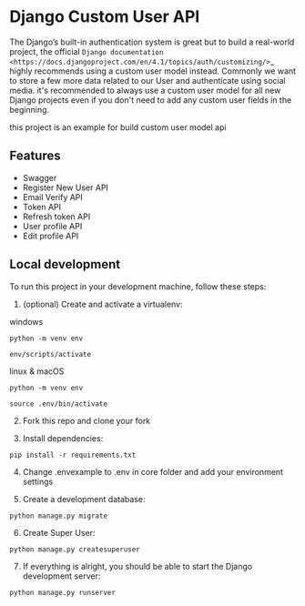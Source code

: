 # Django Custom User API

The Django’s built-in authentication system is great but to build a real-world project, the official `Django documentation <https://docs.djangoproject.com/en/4.1/topics/auth/customizing/>`_ highly recommends using a custom user model instead. Commonly we want to store a few more data related to our User and authenticate using social media.
it's recommended to always use a custom user model for all new Django projects even if you don't need to add any custom user fields in the beginning.

this project is an example for build custom user model api

## Features

* Swagger
* Register New User API
* Email Verify API
* Token API
* Refresh token API
* User profile API
* Edit profile API



## Local development
To run this project in your development machine, follow these steps:


1. (optional) Create and activate a virtualenv:

windows

```
python -m venv env

env/scripts/activate
```

linux & macOS

```
python -m venv env

source .env/bin/activate
```

2. Fork this repo and clone your fork

3. Install dependencies:

```
pip install -r requirements.txt
```

4. Change .envexample to .env in core folder and add your environment settings

5. Create a development database:

```
python manage.py migrate
```

6. Create Super User:

```
python manage.py createsuperuser
```

7. If everything is alright, you should be able to start the Django development server:

```
python manage.py runserver
```

